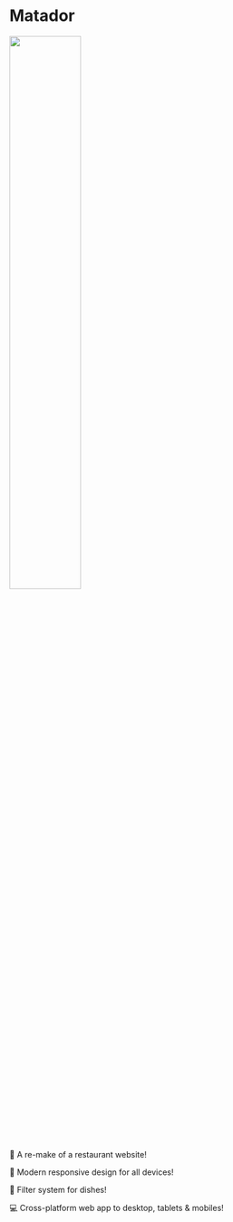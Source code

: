 # Matador

<img src="https://i.imgur.com/uviH1fc.png" width="50%" />

🍕 A re-make of a restaurant website!

📱 Modern responsive design for all devices!

🍔 Filter system for dishes!

💻 Cross-platform web app to desktop, tablets & mobiles!
